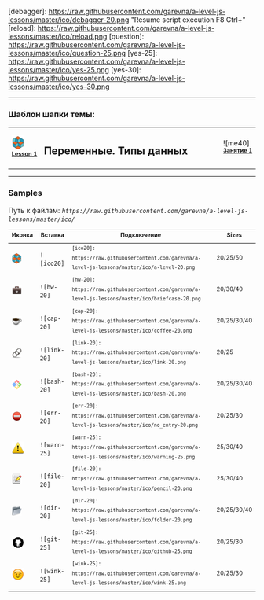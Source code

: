 [footer]: https://github.com/garevna/js-course/raw/master/images/a-level-ico.png?raw=true
[me]: https://raw.githubusercontent.com/garevna/a-level-js-lessons/master/ico/myPhoto-40.png "Ⓒ Irina Fylyppova ( garevna ) 2019"

[debagger]: https://raw.githubusercontent.com/garevna/a-level-js-lessons/master/ico/debagger-20.png "Resume script execution F8 Ctrl+\"
[reload]: https://raw.githubusercontent.com/garevna/a-level-js-lessons/master/ico/reload.png
[question]: https://raw.githubusercontent.com/garevna/a-level-js-lessons/master/ico/question-25.png
[yes-25]: https://raw.githubusercontent.com/garevna/a-level-js-lessons/master/ico/yes-25.png
[yes-30]: https://raw.githubusercontent.com/garevna/a-level-js-lessons/master/ico/yes-30.png

[ico20]: https://raw.githubusercontent.com/garevna/a-level-js-lessons/master/ico/a-level-20.png
[ico25]: https://raw.githubusercontent.com/garevna/a-level-js-lessons/master/ico/a-level-25.png
[ico50]: https://raw.githubusercontent.com/garevna/a-level-js-lessons/master/ico/a-level-50.png

[hw-20]: https://raw.githubusercontent.com/garevna/a-level-js-lessons/master/ico/briefcase-20.png
[hw-30]: https://raw.githubusercontent.com/garevna/a-level-js-lessons/master/ico/briefcase-30.png
[hw-40]: https://raw.githubusercontent.com/garevna/a-level-js-lessons/master/ico/briefcase-40.png

[cap-20]: https://raw.githubusercontent.com/garevna/a-level-js-lessons/master/ico/coffee-20.png
[cap-25]: https://raw.githubusercontent.com/garevna/a-level-js-lessons/master/ico/coffee-25.png
[cap-30]: https://raw.githubusercontent.com/garevna/a-level-js-lessons/master/ico/coffee-30.png
[cap-40]: https://raw.githubusercontent.com/garevna/a-level-js-lessons/master/ico/coffee-40.png

[warn-25]: https://raw.githubusercontent.com/garevna/a-level-js-lessons/master/ico/warning-25.png
[warn-30]: https://raw.githubusercontent.com/garevna/a-level-js-lessons/master/ico/warning-30.png
[warn-40]: https://raw.githubusercontent.com/garevna/a-level-js-lessons/master/ico/warning-40.png

[link-20]: https://raw.githubusercontent.com/garevna/a-level-js-lessons/master/ico/link-20.png
[link-25]: https://raw.githubusercontent.com/garevna/a-level-js-lessons/master/ico/link-25.png

[err-20]: https://raw.githubusercontent.com/garevna/a-level-js-lessons/master/ico/no_entry-20.png
[err-25]: https://raw.githubusercontent.com/garevna/a-level-js-lessons/master/ico/no_entry-25.png
[err-30]: https://raw.githubusercontent.com/garevna/a-level-js-lessons/master/ico/no_entry-30.png

[file-20]: https://raw.githubusercontent.com/garevna/a-level-js-lessons/master/ico/pencil-20.png
[file-25]: https://raw.githubusercontent.com/garevna/a-level-js-lessons/master/ico/pencil-25.png
[file-30]: https://raw.githubusercontent.com/garevna/a-level-js-lessons/master/ico/pencil-30.png

[dir-20]: https://raw.githubusercontent.com/garevna/a-level-js-lessons/master/ico/folder-20.png
[dir-25]: https://raw.githubusercontent.com/garevna/a-level-js-lessons/master/ico/folder-25.png
[dir-30]: https://raw.githubusercontent.com/garevna/a-level-js-lessons/master/ico/folder-30.png
[dir-40]: https://raw.githubusercontent.com/garevna/a-level-js-lessons/master/ico/folder-40.png

[bash-20]: https://raw.githubusercontent.com/garevna/a-level-js-lessons/master/ico/bash-20.png
[bash-25]: https://raw.githubusercontent.com/garevna/a-level-js-lessons/master/ico/bash-25.png
[bash-30]: https://raw.githubusercontent.com/garevna/a-level-js-lessons/master/ico/bash-30.png
[bash-40]: https://raw.githubusercontent.com/garevna/a-level-js-lessons/master/ico/bash-40.png

[git-20]: https://raw.githubusercontent.com/garevna/a-level-js-lessons/master/ico/github-20.png
[git-25]: https://raw.githubusercontent.com/garevna/a-level-js-lessons/master/ico/github-25.png
[git-30]: https://raw.githubusercontent.com/garevna/a-level-js-lessons/master/ico/github-30.png

[wink-20]: https://raw.githubusercontent.com/garevna/a-level-js-lessons/master/ico/wink-20.png
[wink-25]: https://raw.githubusercontent.com/garevna/a-level-js-lessons/master/ico/wink-25.png
[wink-30]: https://raw.githubusercontent.com/garevna/a-level-js-lessons/master/ico/wink-30.png

[point-20]: https://raw.githubusercontent.com/garevna/a-level-js-lessons/master/ico/point_up-20.png
[point-25]: https://raw.githubusercontent.com/garevna/a-level-js-lessons/master/ico/point_up-25.png
[point-30]: https://raw.githubusercontent.com/garevna/a-level-js-lessons/master/ico/point_up-30.png

[ok-20]: https://raw.githubusercontent.com/garevna/a-level-js-lessons/master/ico/ok-20.png
[ok-25]: https://raw.githubusercontent.com/garevna/a-level-js-lessons/master/ico/ok-25.png
[ok-30]: https://raw.githubusercontent.com/garevna/a-level-js-lessons/master/ico/ok-30.png

[super-20]: https://raw.githubusercontent.com/garevna/a-level-js-lessons/master/ico/super-20.png
[super-25]: https://raw.githubusercontent.com/garevna/a-level-js-lessons/master/ico/super-25.png
[super-30]: https://raw.githubusercontent.com/garevna/a-level-js-lessons/master/ico/super-30.png

[space-800]: https://raw.githubusercontent.com/garevna/a-level-js-lessons/master/ico/space-800.png

[yt-20]: https://raw.githubusercontent.com/garevna/a-level-js-lessons/master/ico/youtube-20.png
[yt-25]: https://raw.githubusercontent.com/garevna/a-level-js-lessons/master/ico/youtube-25.png
[yt-30]: https://raw.githubusercontent.com/garevna/a-level-js-lessons/master/ico/youtube-30.png

[ambulance-20]: https://raw.githubusercontent.com/garevna/a-level-js-lessons/master/ico/ambulance-20.png
[ambulance-25]: https://raw.githubusercontent.com/garevna/a-level-js-lessons/master/ico/ambulance-25.png
[bottom-20]: https://raw.githubusercontent.com/garevna/a-level-js-lessons/master/ico/bottom-20.png
[bottom-25]: https://raw.githubusercontent.com/garevna/a-level-js-lessons/master/ico/bottom-25.png
[down-20]: https://raw.githubusercontent.com/garevna/a-level-js-lessons/master/ico/down-20.png
[down-25]: https://raw.githubusercontent.com/garevna/a-level-js-lessons/master/ico/down-25.png
[green-ok-20]: https://raw.githubusercontent.com/garevna/a-level-js-lessons/master/ico/green-ok-20.png
[green-ok-25]: https://raw.githubusercontent.com/garevna/a-level-js-lessons/master/ico/green-ok-25.png
[left-20]: https://raw.githubusercontent.com/garevna/a-level-js-lessons/master/ico/left-20.png
[left-25]: https://raw.githubusercontent.com/garevna/a-level-js-lessons/master/ico/left-25.png
[right-20]: https://raw.githubusercontent.com/garevna/a-level-js-lessons/master/ico/right-20.png
[right-25]: https://raw.githubusercontent.com/garevna/a-level-js-lessons/master/ico/right-25.png
[sand-watch-20]: https://raw.githubusercontent.com/garevna/a-level-js-lessons/master/ico/sand-watch-20.png
[sand-watch-25]: https://raw.githubusercontent.com/garevna/a-level-js-lessons/master/ico/sand-watch-25.png
[sand-watch-30]: https://raw.githubusercontent.com/garevna/a-level-js-lessons/master/ico/sand-watch-30.png
[search-20]: https://raw.githubusercontent.com/garevna/a-level-js-lessons/master/ico/search-20.png
[search-25]: https://raw.githubusercontent.com/garevna/a-level-js-lessons/master/ico/search-25.png
[toilet-20]: https://raw.githubusercontent.com/garevna/a-level-js-lessons/master/ico/toilet-20.png
[toilet-25]: https://raw.githubusercontent.com/garevna/a-level-js-lessons/master/ico/toilet-25.png
[toilet-30]: https://raw.githubusercontent.com/garevna/a-level-js-lessons/master/ico/toilet-30.png
[toilet-40]: https://raw.githubusercontent.com/garevna/a-level-js-lessons/master/ico/toilet-40.png
[top-20]: https://raw.githubusercontent.com/garevna/a-level-js-lessons/master/ico/top-20.png
[top-25]: https://raw.githubusercontent.com/garevna/a-level-js-lessons/master/ico/top-25.png
[trophy-20]: https://raw.githubusercontent.com/garevna/a-level-js-lessons/master/ico/trophy-20.png
[trophy-25]: https://raw.githubusercontent.com/garevna/a-level-js-lessons/master/ico/trophy-25.png
[up-20]: https://raw.githubusercontent.com/garevna/a-level-js-lessons/master/ico/up-20.png
[up-25]: https://raw.githubusercontent.com/garevna/a-level-js-lessons/master/ico/up-25.png



________________________________________________________

### Шаблон шапки темы:

<table><tr><td width="50">

![ico25] <br/><sup>[**Lesson&nbsp;1**](../lessons/lesson-01.md)</sup>
  </td>
  <td width="800"><h2>Переменные. Типы данных</h2></td>
  <td>

  ![me40] <br/><sup>[**Занятие&nbsp;1**](../lessons/lesson-01.md)</sup></td>
</tr></table>

________________________________________________________

### Samples

Путь к файлам: _`https://raw.githubusercontent.com/garevna/a-level-js-lessons/master/ico/`_

| <sup>Иконка</sup> | <sup>Вставка</sup> | <sup>Подключение</sup> | <sup>Sizes</sup>
|-|-|-|-|
| ![ico20] | `![ico20]` | <sup>`[ico20]: https://raw.githubusercontent.com/garevna/a-level-js-lessons/master/ico/a-level-20.png`</sup> | <sup>20/25/50</sup> |
| ![hw-20] | `![hw-20]` | <sup>`[hw-20]: https://raw.githubusercontent.com/garevna/a-level-js-lessons/master/ico/briefcase-20.png`</sup> | <sup>20/30/40</sup> |
| ![cap-20] | `![cap-20]` | <sup>`[cap-20]: https://raw.githubusercontent.com/garevna/a-level-js-lessons/master/ico/coffee-20.png`</sup> | <sup>20/25/30/40</sup> |
| ![link-20] | `![link-20]` | <sup>`[link-20]: https://raw.githubusercontent.com/garevna/a-level-js-lessons/master/ico/link-20.png`</sup> | <sup>20/25</sup> |
| ![bash-20] | `![bash-20]` | <sup>`[bash-20]: https://raw.githubusercontent.com/garevna/a-level-js-lessons/master/ico/bash-20.png`</sup> | <sup>20/25/30/40</sup> |
| ![err-20] | `![err-20]` | <sup>`[err-20]: https://raw.githubusercontent.com/garevna/a-level-js-lessons/master/ico/no_entry-20.png`</sup> | <sup>20/25/30</sup> |
| ![warn-25] | `![warn-25]` | <sup>`[warn-25]: https://raw.githubusercontent.com/garevna/a-level-js-lessons/master/ico/warning-25.png`</sup> | <sup>25/30/40</sup> |
| ![file-20] | `![file-20]` | <sup>`[file-20]: https://raw.githubusercontent.com/garevna/a-level-js-lessons/master/ico/pencil-20.png`</sup> | <sup>25/30/40</sup> |
| ![dir-20] | `![dir-20]` | <sup>`[dir-20]: https://raw.githubusercontent.com/garevna/a-level-js-lessons/master/ico/folder-20.png`</sup> | <sup>20/25/30/40</sup> |
| ![git-25] | `![git-25]` | <sup>`[git-25]: https://raw.githubusercontent.com/garevna/a-level-js-lessons/master/ico/github-25.png`</sup> | <sup>20/25/30</sup> |
| ![wink-25] | `![wink-25]` | <sup>`[wink-25]: https://raw.githubusercontent.com/garevna/a-level-js-lessons/master/ico/wink-25.png`</sup> | <sup>20/25/30</sup> |
